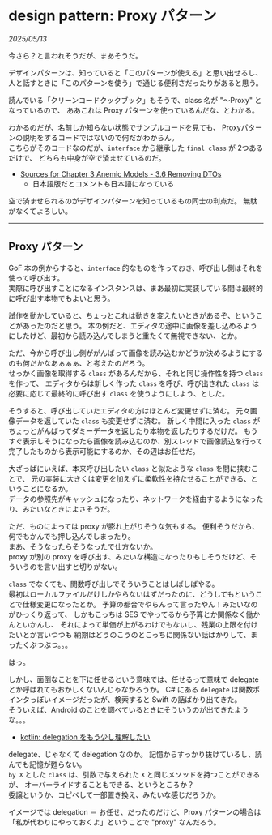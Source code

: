 # design pattern: Proxy パターン

_2025/05/13_

今さら？と言われそうだが、まあそうだ。

デザインパターンは、知っていると「このパターンが使える」と思い出せるし、
人と話すときに「このパターンを使う」で通じる便利さだったりがあると思う。

読んでいる「クリーンコードクックブック」もそうで、class 名が "～Proxy" となっているので、
ああこれは Proxy パターンを使っているんだな、とわかる。

わかるのだが、名前しか知らない状態でサンプルコードを見ても、
Proxyパターンの説明をするコードではないので何だかわからん。  
こちらがそのコードなのだが、`interface` から継承した `final class` が 2つあるだけで、
どちらも中身が空で済ませているのだ。

* [Sources for Chapter 3 Anemic Models - 3.6 Removing DTOs](https://github.com/mcsee/clean-code-cookbook/blob/main/Code/Chapter%2003%20Anemic%20Models/3.06%20Removing%20DTOs/fullObjects.php#L31-L34)
  * 日本語版だとコメントも日本語になっている

空で済ませられるのがデザインパターンを知っているもの同士の利点だ。
無駄がなくてよろしい。

----

## Proxy パターン

GoF 本の例からすると、`interface` 的なものを作っておき、呼び出し側はそれを使って呼び出す。  
実際に呼び出すことになるインスタンスは、まあ最初に実装している間は最終的に呼び出す本物でもよいと思う。

試作を動かしていると、ちょっとこれは動きを変えたいときがあるぞ、ということがあったのだと思う。
本の例だと、エディタの途中に画像を差し込めるようにしたけど、最初から読み込んでしまうと重たくて無視できない、とか。

ただ、今から呼び出し側ががんばって画像を読み込むかどうか決めるようにするのも何だかなあぁぁぁ、と考えたのだろう。  
せっかく画像を取得する `class` があるんだから、それと同じ操作性を持つ `class` を作って、
エディタからは新しく作った `class` を呼び、呼び出された `class` は必要に応じて最終的に呼び出す `class` を使うようにしよう、とした。

そうすると、呼び出していたエディタの方はほとんど変更せずに済む。
元々画像データを返していた `class` も変更せずに済む。
新しく中間に入った `class` がちょっとがんばってダミーデータを返したり本物を返したりするだけだ。
もうすぐ表示しそうになったら画像を読み込むのか、別スレッドで画像読込を行って完了したものから表示可能にするのか、その辺はお任せだ。

大ざっぱにいえば、本来呼び出したい `class` と似たような `class` を間に挟むことで、
元の実装に大きくは変更を加えずに柔軟性を持たせることができる、ということになるか。  
データの参照先がキャッシュになったり、ネットワークを経由するようになったり、みたいなときによさそうだ。

ただ、ものによっては proxy が膨れ上がりそうな気もする。
便利そうだから、何でもかんでも押し込んでしまったり。  
まあ、そうなったらそうなったで仕方ないか。  
proxy が別の proxy を呼び出す、みたいな構造になったりもしそうだけど、そういうのを言い出すと切りがない。

`class` でなくても、関数呼び出しでそういうことはしばしばやる。  
最初はローカルファイルだけしかやらないはずだったのに、どうしてもということで仕様変更になったとか。
予算の都合でやらんって言ったやん！みたいなのがひっくり返って、
しかもこっちは SES でやってるから予算とか関係なく働かんといかんし、
それによって単価が上がるわけでもないし、残業の上限を付けたいとか言いつつも
納期はどうのこうのとこっちに関係ない話ばかりして、まったくぶつぶつ。。。

はっ。

しかし、面倒なことを下に任せるという意味では、任せるって意味で delegate とか呼ばれてもおかしくないんじゃなかろうか。
C# にある `delegate` は関数ポインタっぽいイメージだったが、検索すると Swift の話ばかり出てきた。  
そういえば、Android のことを調べているときにそういうのが出てきたような。。。

* [kotlin: delegation をもう少し理解したい](/2025/05/20250513-dp.html)

delegate、じゃなくて delegation なのか。
記憶からすっかり抜けているし、読んでも記憶が甦らない。  
`by X` とした `class` は、引数で与えられた `X` と同じメソッドを持つことができるが、
オーバーライドすることもできる、というところか？  
委譲というか、コピペして一部置き換え、みたいな感じだろうか。

イメージでは delegation ＝ お任せ、だったのだけど、Proxy パターンの場合は「私が代わりにやっておくよ」ということで "proxy" なんだろう。
